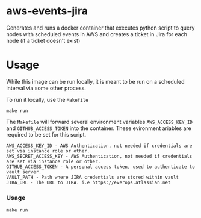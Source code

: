# aws-events-jira
Generates and runs a docker container that executes python script to query nodes with scheduled events in AWS and creates a ticket in Jira for each node (if a ticket doesn't exist)

# Usage
While this image can be run locally, it is meant to be run on a scheduled interval via some other process. 

To run it locally, use the `Makefile`
```
make run
```
The `Makefile` will forward several environment variables `AWS_ACCESS_KEY_ID` and `GITHUB_ACCESS_TOKEN` into the container. 
These evironment ariables are required to be set for this script.

```
AWS_ACCESS_KEY_ID - AWS Authentication, not needed if credentials are set via instance role or other.
AWS_SECRET_ACCESS_KEY - AWS Authentication, not needed if credentials are set via instance role or other.
GITHUB_ACCESS_TOKEN - A personal access token, used to authenticate to vault server.
VAULT_PATH - Path where JIRA credentials are stored within vault
JIRA_URL - The URL to JIRA. i.e https://everops.atlassian.net
```

### Usage
`make run`
